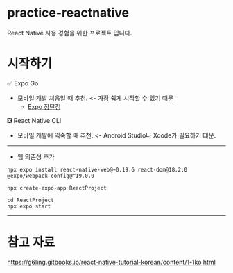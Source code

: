 # practice-reactnative
React Native 사용 경험을 위한 프로젝트 입니다.

# 시작하기
✅ Expo Go
- 모바일 개발 처음일 때 추천. <- 가장 쉽게 시작할 수 있기 때문
    - [Expo 장단점](https://velog.io/@max9106/React-Native-%EB%A6%AC%EC%95%A1%ED%8A%B8-%EB%84%A4%EC%9D%B4%ED%8B%B0%EB%B8%8Creact-native-%EB%91%90-%EA%B0%80%EC%A7%80-%EB%B0%A9%EB%B2%95-c4k0gxe0tc)

❎ React Native CLI
- 모바일 개발에 익숙할 때 추천. <- Android Studio나 Xcode가 필요하기 떄문.

---
- 웹 의존성 추가
```
npx expo install react-native-web@~0.19.6 react-dom@18.2.0 @expo/webpack-config@^19.0.0
```


```
npx create-expo-app ReactProject

cd ReactProject
npx expo start
```
---

# 참고 자료
https://g6ling.gitbooks.io/react-native-tutorial-korean/content/1-1ko.html